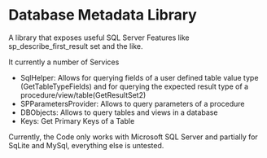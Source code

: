 # Database Metadata Library

A library that exposes useful SQL Server Features like sp_describe_first_result set and the like.

It currently a number of Services
- SqlHelper: Allows for querying fields of a user defined table value type (GetTableTypeFields) and for querying the expected result type of a procedure/view/table(GetResultSet2)
- SPParametersProvider: Allows to query parameters of a procedure
- DBObjects: Allows to query tables and views in a database
- Keys: Get Primary Keys of a Table

Currently, the Code only works with Microsoft SQL Server and partially for SqLite and MySql, everything else is untested. 
